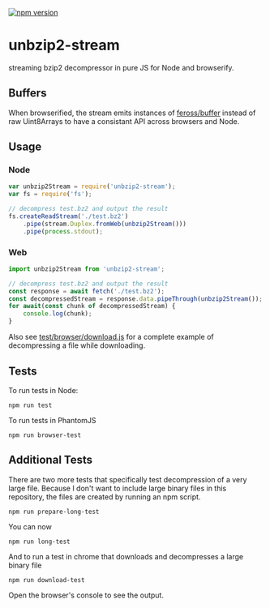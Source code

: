 [![npm version](https://badge.fury.io/js/unbzip2-stream.svg)](http://badge.fury.io/js/unbzip2-stream)

unbzip2-stream
===
streaming bzip2 decompressor in pure JS for Node and browserify.

Buffers
---
When browserified, the stream emits instances of [feross/buffer](https://github.com/feross/buffer) instead of raw Uint8Arrays to have a consistant API across browsers and Node.

Usage
---

### Node
``` js
var unbzip2Stream = require('unbzip2-stream');
var fs = require('fs');

// decompress test.bz2 and output the result
fs.createReadStream('./test.bz2')
    .pipe(stream.Duplex.fromWeb(unbzip2Stream()))
    .pipe(process.stdout);
```

### Web
``` js
import unbzip2Stream from 'unbzip2-stream';

// decompress test.bz2 and output the result
const response = await fetch('./test.bz2');
const decompressedStream = response.data.pipeThrough(unbzip2Stream());
for await(const chunk of decompressedStream) {
    console.log(chunk);
}
```

Also see [test/browser/download.js](https://github.com/regular/unbzip2-stream/blob/master/test/browser/download.js) for a complete example of decompressing a file while downloading.

Tests
---
To run tests in Node:

    npm run test

To run tests in PhantomJS

    npm run browser-test

Additional Tests
----------------
There are two more tests that specifically test decompression of a very large file. Because I don't want to include large binary files in this repository, the files are created by running an npm script.

    npm run prepare-long-test

You can now

    npm run long-test

And to run a test in chrome that downloads and decompresses a large binary file

    npm run download-test

Open the browser's console to see the output.

